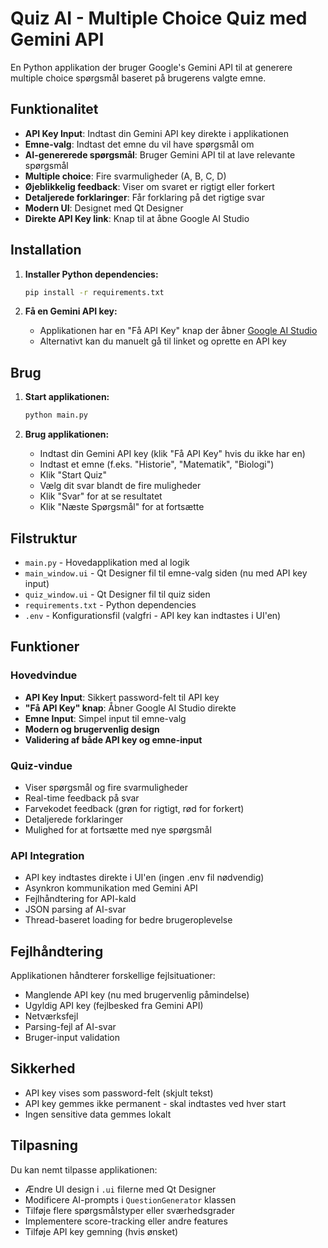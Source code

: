 # Quiz AI - Multiple Choice Quiz med Gemini API

En Python applikation der bruger Google's Gemini API til at generere multiple choice spørgsmål baseret på brugerens valgte emne.

## Funktionalitet

- **API Key Input**: Indtast din Gemini API key direkte i applikationen
- **Emne-valg**: Indtast det emne du vil have spørgsmål om
- **AI-genererede spørgsmål**: Bruger Gemini API til at lave relevante spørgsmål
- **Multiple choice**: Fire svarmuligheder (A, B, C, D)
- **Øjeblikkelig feedback**: Viser om svaret er rigtigt eller forkert
- **Detaljerede forklaringer**: Får forklaring på det rigtige svar
- **Modern UI**: Designet med Qt Designer
- **Direkte API Key link**: Knap til at åbne Google AI Studio

## Installation

1. **Installer Python dependencies:**
   ```bash
   pip install -r requirements.txt
   ```

2. **Få en Gemini API key:**
   - Applikationen har en "Få API Key" knap der åbner [Google AI Studio](https://makersuite.google.com/app/apikey)
   - Alternativt kan du manuelt gå til linket og oprette en API key

## Brug

1. **Start applikationen:**
   ```bash
   python main.py
   ```

2. **Brug applikationen:**
   - Indtast din Gemini API key (klik "Få API Key" hvis du ikke har en)
   - Indtast et emne (f.eks. "Historie", "Matematik", "Biologi")
   - Klik "Start Quiz"
   - Vælg dit svar blandt de fire muligheder
   - Klik "Svar" for at se resultatet
   - Klik "Næste Spørgsmål" for at fortsætte

## Filstruktur

- `main.py` - Hovedapplikation med al logik
- `main_window.ui` - Qt Designer fil til emne-valg siden (nu med API key input)
- `quiz_window.ui` - Qt Designer fil til quiz siden
- `requirements.txt` - Python dependencies
- `.env` - Konfigurationsfil (valgfri - API key kan indtastes i UI'en)

## Funktioner

### Hovedvindue
- **API Key Input**: Sikkert password-felt til API key
- **"Få API Key" knap**: Åbner Google AI Studio direkte
- **Emne Input**: Simpel input til emne-valg
- **Modern og brugervenlig design**
- **Validering af både API key og emne-input**

### Quiz-vindue
- Viser spørgsmål og fire svarmuligheder
- Real-time feedback på svar
- Farvekodet feedback (grøn for rigtigt, rød for forkert)
- Detaljerede forklaringer
- Mulighed for at fortsætte med nye spørgsmål

### API Integration
- API key indtastes direkte i UI'en (ingen .env fil nødvendig)
- Asynkron kommunikation med Gemini API
- Fejlhåndtering for API-kald
- JSON parsing af AI-svar
- Thread-baseret loading for bedre brugeroplevelse

## Fejlhåndtering

Applikationen håndterer forskellige fejlsituationer:
- Manglende API key (nu med brugervenlig påmindelse)
- Ugyldig API key (fejlbesked fra Gemini API)
- Netværksfejl
- Parsing-fejl af AI-svar
- Bruger-input validation

## Sikkerhed

- API key vises som password-felt (skjult tekst)
- API key gemmes ikke permanent - skal indtastes ved hver start
- Ingen sensitive data gemmes lokalt

## Tilpasning

Du kan nemt tilpasse applikationen:
- Ændre UI design i `.ui` filerne med Qt Designer
- Modificere AI-prompts i `QuestionGenerator` klassen
- Tilføje flere spørgsmålstyper eller sværhedsgrader
- Implementere score-tracking eller andre features
- Tilføje API key gemning (hvis ønsket)
